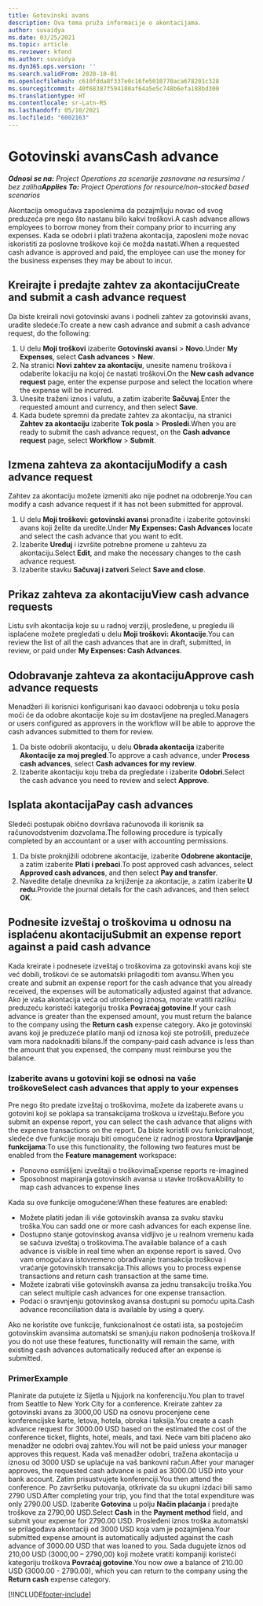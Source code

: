 ```yaml
---
title: Gotovinski avans
description: Ova tema pruža informacije o akontacijama.
author: suvaidya
ms.date: 03/25/2021
ms.topic: article
ms.reviewer: kfend
ms.author: suvaidya
ms.dyn365.ops.version: ''
ms.search.validFrom: 2020-10-01
ms.openlocfilehash: c610fdda8f337e0c16fe5010770aca678201c328
ms.sourcegitcommit: 40f68387f594180af64a5e5c748b6efa188bd300
ms.translationtype: HT
ms.contentlocale: sr-Latn-RS
ms.lasthandoff: 05/10/2021
ms.locfileid: "6002163"
---
```

# <a name="cash-advance"></a><span data-ttu-id="0dcf3-103">Gotovinski avans</span><span class="sxs-lookup"><span data-stu-id="0dcf3-103">Cash advance</span></span>

<span data-ttu-id="0dcf3-104">_**Odnosi se na:** Project Operations za scenarije zasnovane na resursima / bez zaliha_</span><span class="sxs-lookup"><span data-stu-id="0dcf3-104">_**Applies To:** Project Operations for resource/non-stocked based scenarios_</span></span>

<span data-ttu-id="0dcf3-105">Akontacija omogućava zaposlenima da pozajmljuju novac od svog preduzeća pre nego što nastanu bilo kakvi troškovi.</span><span class="sxs-lookup"><span data-stu-id="0dcf3-105">A cash advance allows employees to borrow money from their company prior to incurring any expenses.</span></span> <span data-ttu-id="0dcf3-106">Kada se odobri i plati tražena akontacija, zaposleni može novac iskoristiti za poslovne troškove koji će možda nastati.</span><span class="sxs-lookup"><span data-stu-id="0dcf3-106">When a requested cash advance is approved and paid, the employee can use the money for the business expenses they may be about to incur.</span></span> 

## <a name="create-and-submit-a-cash-advance-request"></a><span data-ttu-id="0dcf3-107">Kreirajte i predajte zahtev za akontaciju</span><span class="sxs-lookup"><span data-stu-id="0dcf3-107">Create and submit a cash advance request</span></span>
<span data-ttu-id="0dcf3-108">Da biste kreirali novi gotovinski avans i podneli zahtev za gotovinski avans, uradite sledeće:</span><span class="sxs-lookup"><span data-stu-id="0dcf3-108">To create a new cash advance and submit a cash advance request, do the following:</span></span> 

1. <span data-ttu-id="0dcf3-109">U delu **Moji troškovi** izaberite **Gotovinski avansi** > **Novo**.</span><span class="sxs-lookup"><span data-stu-id="0dcf3-109">Under **My Expenses**, select **Cash advances** > **New**.</span></span> 
2. <span data-ttu-id="0dcf3-110">Na stranici **Novi zahtev za akontaciju**, unesite namenu troškova i odaberite lokaciju na kojoj će nastati troškovi.</span><span class="sxs-lookup"><span data-stu-id="0dcf3-110">On the **New cash advance request** page, enter the expense purpose and select the location where the expense will be incurred.</span></span>
3. <span data-ttu-id="0dcf3-111">Unesite traženi iznos i valutu, a zatim izaberite **Sačuvaj**.</span><span class="sxs-lookup"><span data-stu-id="0dcf3-111">Enter the requested amount and currency, and then select **Save**.</span></span> 
4. <span data-ttu-id="0dcf3-112">Kada budete spremni da predate zahtev za akontaciju, na stranici **Zahtev za akontaciju** izaberite **Tok posla** > **Prosledi**.</span><span class="sxs-lookup"><span data-stu-id="0dcf3-112">When you are ready to submit the cash advance request, on the **Cash advance request** page, select **Workflow** > **Submit**.</span></span>

## <a name="modify-a-cash-advance-request"></a><span data-ttu-id="0dcf3-113">Izmena zahteva za akontaciju</span><span class="sxs-lookup"><span data-stu-id="0dcf3-113">Modify a cash advance request</span></span>

<span data-ttu-id="0dcf3-114">Zahtev za akontaciju možete izmeniti ako nije podnet na odobrenje.</span><span class="sxs-lookup"><span data-stu-id="0dcf3-114">You can modify a cash advance request if it has not been submitted for approval.</span></span>

1. <span data-ttu-id="0dcf3-115">U delu **Moji troškovi: gotovinski avansi** pronađite i izaberite gotovinski avans koji želite da uredite.</span><span class="sxs-lookup"><span data-stu-id="0dcf3-115">Under **My Expenses: Cash Advances** locate and select the cash advance that you want to edit.</span></span>
2. <span data-ttu-id="0dcf3-116">Izaberite **Uređuj** i izvršite potrebne promene u zahtevu za akontaciju.</span><span class="sxs-lookup"><span data-stu-id="0dcf3-116">Select **Edit**, and make the necessary changes to the cash advance request.</span></span> 
3. <span data-ttu-id="0dcf3-117">Izaberite stavku **Sačuvaj i zatvori**.</span><span class="sxs-lookup"><span data-stu-id="0dcf3-117">Select **Save and close**.</span></span>


## <a name="view-cash-advance-requests"></a><span data-ttu-id="0dcf3-118">Prikaz zahteva za akontaciju</span><span class="sxs-lookup"><span data-stu-id="0dcf3-118">View cash advance requests</span></span>
<span data-ttu-id="0dcf3-119">Listu svih akontacija koje su u radnoj verziji, prosleđene, u pregledu ili isplaćene možete pregledati u delu **Moji troškovi: Akontacije**.</span><span class="sxs-lookup"><span data-stu-id="0dcf3-119">You can review the list of all the cash advances that are in draft, submitted, in review, or paid under **My Expenses: Cash Advances**.</span></span> 

## <a name="approve-cash-advance-requests"></a><span data-ttu-id="0dcf3-120">Odobravanje zahteva za akontaciju</span><span class="sxs-lookup"><span data-stu-id="0dcf3-120">Approve cash advance requests</span></span>

<span data-ttu-id="0dcf3-121">Menadžeri ili korisnici konfigurisani kao davaoci odobrenja u toku posla moći će da odobre akontacije koje su im dostavljene na pregled.</span><span class="sxs-lookup"><span data-stu-id="0dcf3-121">Managers or users configured as approvers in the workflow will be able to approve the cash advances submitted to them for review.</span></span> 

1. <span data-ttu-id="0dcf3-122">Da biste odobrili akontaciju, u delu **Obrada akontacija** izaberite **Akontacije za moj pregled**.</span><span class="sxs-lookup"><span data-stu-id="0dcf3-122">To approve a cash advance, under **Process cash advances**, select **Cash advances for my review**.</span></span>
2. <span data-ttu-id="0dcf3-123">Izaberite akontaciju koju treba da pregledate i izaberite **Odobri**.</span><span class="sxs-lookup"><span data-stu-id="0dcf3-123">Select the cash advance you need to review and select **Approve**.</span></span>  

## <a name="pay-cash-advances"></a><span data-ttu-id="0dcf3-124">Isplata akontacija</span><span class="sxs-lookup"><span data-stu-id="0dcf3-124">Pay cash advances</span></span> 
<span data-ttu-id="0dcf3-125">Sledeći postupak obično dovršava računovođa ili korisnik sa računovodstvenim dozvolama.</span><span class="sxs-lookup"><span data-stu-id="0dcf3-125">The following procedure is typically completed by an accountant or a user with accounting permissions.</span></span>

1. <span data-ttu-id="0dcf3-126">Da biste proknjižili odobrene akontacije, izaberite **Odobrene akontacije**, a zatim izaberite **Plati i prebaci**.</span><span class="sxs-lookup"><span data-stu-id="0dcf3-126">To post approved cash advances, select **Approved cash advances**, and then select **Pay and transfer**.</span></span>  
2. <span data-ttu-id="0dcf3-127">Navedite detalje dnevnika za knjiženje za akontacije, a zatim izaberite **U redu**.</span><span class="sxs-lookup"><span data-stu-id="0dcf3-127">Provide the journal details for the cash advances, and then select **OK**.</span></span> 

## <a name="submit-an-expense-report-against-a-paid-cash-advance"></a><span data-ttu-id="0dcf3-128">Podnesite izveštaj o troškovima u odnosu na isplaćenu akontaciju</span><span class="sxs-lookup"><span data-stu-id="0dcf3-128">Submit an expense report against a paid cash advance</span></span> 

<span data-ttu-id="0dcf3-129">Kada kreirate i podnesete izveštaj o troškovima za gotovinski avans koji ste već dobili, troškovi će se automatski prilagoditi tom avansu.</span><span class="sxs-lookup"><span data-stu-id="0dcf3-129">When you create and submit an expense report for the cash advance that you already received, the expenses will be automatically adjusted against that advance.</span></span> <span data-ttu-id="0dcf3-130">Ako je vaša akontacija veća od utrošenog iznosa, morate vratiti razliku preduzeću koristeći kategoriju troška **Povraćaj gotovine**.</span><span class="sxs-lookup"><span data-stu-id="0dcf3-130">If your cash advance is greater than the expensed amount, you must return the balance to the company using the **Return cash** expense category.</span></span> <span data-ttu-id="0dcf3-131">Ako je gotovinski avans koji je preduzeće platilo manji od iznosa koji ste potrošili, preduzeće vam mora nadoknaditi bilans.</span><span class="sxs-lookup"><span data-stu-id="0dcf3-131">If the company-paid cash advance is less than the amount that you expensed, the company must reimburse you the balance.</span></span> 

### <a name="select-cash-advances-that-apply-to-your-expenses"></a><span data-ttu-id="0dcf3-132">Izaberite avans u gotovini koji se odnosi na vaše troškove</span><span class="sxs-lookup"><span data-stu-id="0dcf3-132">Select cash advances that apply to your expenses</span></span>
<span data-ttu-id="0dcf3-133">Pre nego što predate izveštaj o troškovima, možete da izaberete avans u gotovini koji se poklapa sa transakcijama troškova u izveštaju.</span><span class="sxs-lookup"><span data-stu-id="0dcf3-133">Before you submit an expense report, you can select the cash advance that aligns with the expense transactions on the report.</span></span> <span data-ttu-id="0dcf3-134">Da biste koristili ovu funkcionalnost, sledeće dve funkcije moraju biti omogućene iz radnog prostora **Upravljanje funkcijama**:</span><span class="sxs-lookup"><span data-stu-id="0dcf3-134">To use this functionality, the following two features must be enabled from the **Feature management** workspace:</span></span>

  - <span data-ttu-id="0dcf3-135">Ponovno osmišljeni izveštaji o troškovima</span><span class="sxs-lookup"><span data-stu-id="0dcf3-135">Expense reports re-imagined</span></span>
  - <span data-ttu-id="0dcf3-136">Sposobnost mapiranja gotovinskih avansa u stavke troškova</span><span class="sxs-lookup"><span data-stu-id="0dcf3-136">Ability to map cash advances to expense lines</span></span>
 
 <span data-ttu-id="0dcf3-137">Kada su ove funkcije omogućene:</span><span class="sxs-lookup"><span data-stu-id="0dcf3-137">When these features are enabled:</span></span>
 
  - <span data-ttu-id="0dcf3-138">Možete platiti jedan ili više gotovinskih avansa za svaku stavku troška.</span><span class="sxs-lookup"><span data-stu-id="0dcf3-138">You can sadd one or more cash advances for each expense line.</span></span>
  - <span data-ttu-id="0dcf3-139">Dostupno stanje gotovinskog avansa vidljivo je u realnom vremenu kada se sačuva izveštaj o troškovima.</span><span class="sxs-lookup"><span data-stu-id="0dcf3-139">The available balance of a cash advance is visible in real time when an expense report is saved.</span></span> <span data-ttu-id="0dcf3-140">Ovo vam omogućava istovremeno obrađivanje transakcija troškova i vraćanje gotovinskih transakcija.</span><span class="sxs-lookup"><span data-stu-id="0dcf3-140">This allows you to process expense transactions and return cash transaction at the same time.</span></span>
  - <span data-ttu-id="0dcf3-141">Možete izabrati više gotovinskih avansa za jednu transakciju troška.</span><span class="sxs-lookup"><span data-stu-id="0dcf3-141">You can select multiple cash advances for one expense transaction.</span></span>
  - <span data-ttu-id="0dcf3-142">Podaci o sravnjenju gotovinskog avansa dostupni su pomoću upita.</span><span class="sxs-lookup"><span data-stu-id="0dcf3-142">Cash advance reconciliation data is available by using a query.</span></span> 
 
<span data-ttu-id="0dcf3-143">Ako ne koristite ove funkcije, funkcionalnost će ostati ista, sa postojećim gotovinskim avansima automatski se smanjuju nakon podnošenja troškova.</span><span class="sxs-lookup"><span data-stu-id="0dcf3-143">If you do not use these features, functionality will remain the same, with existing cash advances automatically reduced after an expense is submitted.</span></span>

### <a name="example"></a><span data-ttu-id="0dcf3-144">Primer</span><span class="sxs-lookup"><span data-stu-id="0dcf3-144">Example</span></span> 
<span data-ttu-id="0dcf3-145">Planirate da putujete iz Sijetla u Njujork na konferenciju.</span><span class="sxs-lookup"><span data-stu-id="0dcf3-145">You plan to travel from Seattle to New York City for a conference.</span></span> <span data-ttu-id="0dcf3-146">Kreirate zahtev za gotovinski avans za 3000,00 USD na osnovu procenjene cene konferencijske karte, letova, hotela, obroka i taksija.</span><span class="sxs-lookup"><span data-stu-id="0dcf3-146">You create a cash advance request for 3000.00 USD based on the estimated the cost of the conference ticket, flights, hotel, meals, and taxi.</span></span> <span data-ttu-id="0dcf3-147">Neće vam biti plaćeno ako menadžer ne odobri ovaj zahtev.</span><span class="sxs-lookup"><span data-stu-id="0dcf3-147">You will not be paid unless your manager approves this request.</span></span> <span data-ttu-id="0dcf3-148">Kada vaš menadžer odobri, tražena akontacija u iznosu od 3000 USD se uplaćuje na vaš bankovni račun.</span><span class="sxs-lookup"><span data-stu-id="0dcf3-148">After your manager approves, the requested cash advance is paid as 3000.00 USD into your bank account.</span></span> <span data-ttu-id="0dcf3-149">Zatim prisustvujete konferenciji.</span><span class="sxs-lookup"><span data-stu-id="0dcf3-149">You then attend the conference.</span></span> <span data-ttu-id="0dcf3-150">Po završetku putovanja, otkrivate da su ukupni izdaci bili samo 2790 USD.</span><span class="sxs-lookup"><span data-stu-id="0dcf3-150">After completing your trip, you find that the total expenditure was only 2790.00 USD.</span></span> <span data-ttu-id="0dcf3-151">Izaberite **Gotovina** u polju **Način plaćanja** i predajte troškove za 2790,00 USD.</span><span class="sxs-lookup"><span data-stu-id="0dcf3-151">Select **Cash** in the **Payment method** field, and submit your expense for 2790.00 USD.</span></span> <span data-ttu-id="0dcf3-152">Prosleđeni iznos troška automatski se prilagođava akontaciji od 3000 USD koja vam je pozajmljena.</span><span class="sxs-lookup"><span data-stu-id="0dcf3-152">Your submitted expense amount is automatically adjusted against the cash advance of 3000.00 USD that was loaned to you.</span></span> <span data-ttu-id="0dcf3-153">Sada dugujete iznos od 210,00 USD (3000,00 – 2790,00) koji možete vratiti kompaniji koristeći kategoriju troškova **Povraćaj gotovine**.</span><span class="sxs-lookup"><span data-stu-id="0dcf3-153">You now owe a balance of 210.00 USD (3000.00 - 2790.00), which you can return to the company using the **Return cash** expense category.</span></span>



[!INCLUDE[footer-include](../includes/footer-banner.md)]
